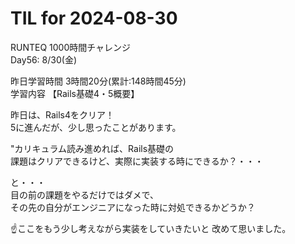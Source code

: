 # TIL for 2024-08-30

RUNTEQ 1000時間チャレンジ  
Day56: 8/30(金)  
  
昨日学習時間 3時間20分(累計:148時間45分)  
学習内容 【Rails基礎4・5概要】  

昨日は、Rails4をクリア！  
5に進んだが、少し思ったことがあります。  

"カリキュラム読み進めれば、Rails基礎の  
課題はクリアできるけど、実際に実装する時にできるか？・・・  

と・・・  
目の前の課題をやるだけではダメで、  
その先の自分がエンジニアになった時に対処できるかどうか？  

☝️ここをもう少し考えながら実装をしていきたいと
改めて思いました。  